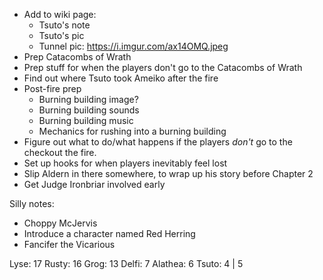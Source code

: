 * Add to wiki page:
  * Tsuto's note
  * Tsuto's pic
  * Tunnel pic: https://i.imgur.com/ax14OMQ.jpeg
* Prep Catacombs of Wrath
* Prep stuff for when the players don't go to the Catacombs of Wrath
* Find out where Tsuto took Ameiko after the fire
* Post-fire prep
  * Burning building image?
  * Burning building sounds
  * Burning building music
  * Mechanics for rushing into a burning building
* Figure out what to do/what happens if the players *don't* go to the checkout the fire.
* Set up hooks for when players inevitably feel lost
* Slip Aldern in there somewhere, to wrap up his story before Chapter 2
* Get Judge Ironbriar involved early


Silly notes:

* Choppy McJervis
* Introduce a character named Red Herring
* Fancifer the Vicarious



Lyse: 17
Rusty: 16
Grog: 13
Delfi: 7
Alathea: 6
Tsuto: 4 | 5

